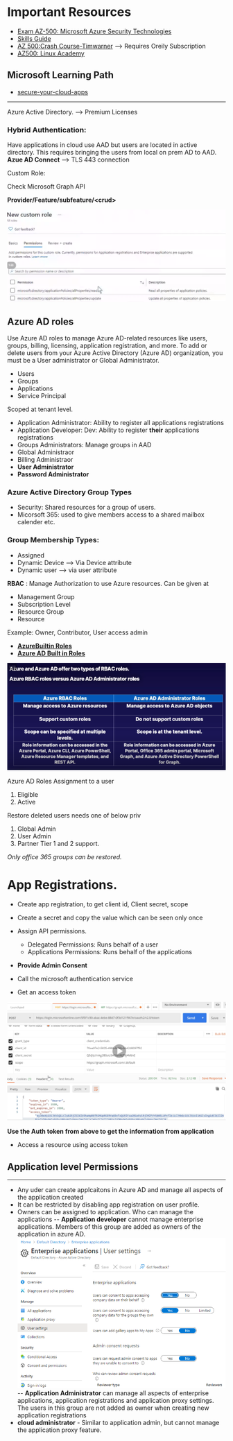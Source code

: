 # Important Resources
-  [Exam AZ-500: Microsoft Azure Security Technologies](https://docs.microsoft.com/en-us/learn/certifications/exams/az-500)
- [Skills Guide](https://query.prod.cms.rt.microsoft.com/cms/api/am/binary/RE3VC70)
- [AZ 500:Crash Course-Timwarner](https://learning.oreilly.com/live-events/exam-az-500-microsoft-azure-security-technologies-crash-course/0636920360612/0636920056763/) --> Requires Oreily Subscription
- [AZ500: Linux Academy](https://linuxacademy.com/cp/modules/view/id/367)

## Microsoft Learning Path

- [secure-your-cloud-apps](https://docs.microsoft.com/en-us/learn/paths/secure-your-cloud-apps/)

---

Azure Active Directory. --> Premium Licenses

### Hybrid Authentication: 

Have applications in cloud use  AAD but users are located in active directory.  This requires bringing the users from local on prem AD to AAD. **Azue AD Connect**  --> TLS 443 connection



Custom Role:

Check Microsoft Graph API

**Provider/Feature/subfeature/\<crud\>**

![AAD Custom Roles](img/AAD-Custom-Roles.PNG)


## **Azure AD roles**
Use Azure AD roles to manage Azure AD-related resources like users, groups, billing, licensing, application registration, and more. To add or delete users from your Azure Active Directory (Azure AD) organization, you must be a User administrator or Global Administrator.

- Users
- Groups
- Applications
- Service Principal

Scoped at tenant level.

- Application Administrator: Ability to register all applications registrations
- Application Developer: Dev: Ability to register **their** applications registrations
- Groups Administrators: Manage groups in AAD
- Global Administraor
- Billing Administraor
- **User Administrator**
- **Password Administrator**

### **Azure Active Directory Group Types**
- Security: Shared resources for a group of users.
- Micorsoft 365: used to give members access to a shared mailbox calender etc.

### **Group Membership Types**:
- Assigned
- Dynamic Device --> Via Device attribute
- Dynamic user --> via user attribute

**RBAC** : Manage Authorization to use Azure resources. Can be given at

- Management Group
- Subscription Level
- Resource Group
- Resource

Example: Owner, Contributor, User access admin

- **[AzureBuiltin Roles](https://docs.microsoft.com/en-us/azure/role-based-access-control/built-in-roles)**
- **[Azure AD Built in Roles](https://docs.microsoft.com/en-us/azure/active-directory/roles/permissions-reference)**



![AAD-roles-RBAC-roles](img/AAD-roles-RBAC-roles.PNG)

Azure AD Roles Assignment to a user

1. Eligible
2. Active


Restore deleted users needs one of below priv

1.  Global Admin
2.  User Admin
3.  Partner Tier 1 and 2 support.

_Only office 365 groups can be  restored._

# App Registrations.
- Create app registration, to get client id, Client secret, scope
- Create a secret and copy the value which can be seen only once
- Assign API permissions.
  - Delegated Permissions: Runs behalf of a user
  - Applications Permissions: Runs behalf of the applications

-  **Provide Admin Consent**
- Call the microsoft authentication service
- Get an access token

![Get Authorization Token](img/Get-Authorization_Token.PNG)

**Use the Auth token from above to get the information from application**

- Access a resource using access token

## Application level Permissions
---
- Any uder can create applcaitons in Azure AD and manage all aspects of the application created
- It can be restricted by disabling app registration on user profile.
- Owners can be assigned to application. Who can manage the applications
-- **Application developer** cannot manage enterprise applications. Members of this group are added as owners of the application in azure AD.
![Enterprise-Applications-User-Consent](img/Enterprise-Applications-User-Consent.PNG)
-- **Application Administrator** can manage all aspects of enterprise applications, application registrations and application proxy settings. The users in this group are not added as owner when creating new application registrations
- **cloud administrator** - Similar to application admin, but cannot manage the application proxy feature.





















